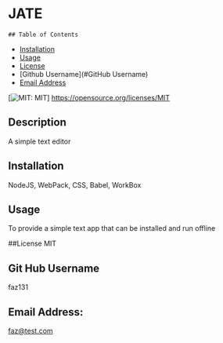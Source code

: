 <h1>JATE</h1>

    ## Table of Contents
  - [Installation](#installation)
  - [Usage](#Usage)   
  - [License](#License)
  - [Github Username](#GitHub Username)
  - [Email Address](#Email)




  [![MIT: MIT](https://img.shields.io/badge/License-MIT-yellow.svg)]
  https://opensource.org/licenses/MIT

 
 
 
  ## Description
  A simple text editor

 
 
  ## Installation 
NodeJS, WebPack, CSS, Babel, WorkBox



## Usage
To provide a simple text app that can be installed and run offline



##License
MIT



## Git Hub Username
faz131



## Email Address:
faz@test.com 
